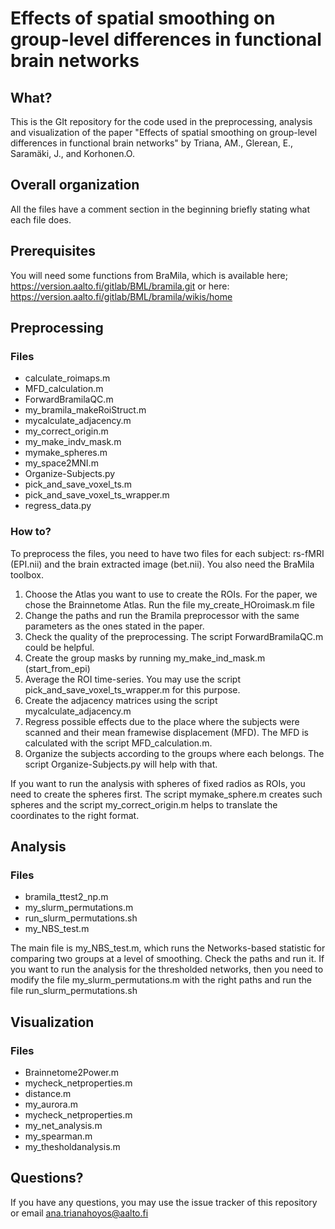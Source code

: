 # Effects of spatial smoothing on group-level differences in functional brain networks

## What?
This is the GIt repository for the code used in the preprocessing, analysis and visualization of the paper "Effects of spatial smoothing on group-level differences in functional brain networks" by Triana, AM., Glerean, E., Saramäki, J., and Korhonen.O.

## Overall organization
All the files have a comment section in the beginning briefly stating what each file does. 

## Prerequisites 
You will need some functions from BraMila, which is available here; https://version.aalto.fi/gitlab/BML/bramila.git or here: https://version.aalto.fi/gitlab/BML/bramila/wikis/home

## Preprocessing
### Files
- calculate_roimaps.m
- MFD_calculation.m
- ForwardBramilaQC.m
- my_bramila_makeRoiStruct.m
- mycalculate_adjacency.m
- my_correct_origin.m
- my_make_indv_mask.m
- mymake_spheres.m
- my_space2MNI.m
- Organize-Subjects.py
- pick_and_save_voxel_ts.m
- pick_and_save_voxel_ts_wrapper.m
- regress_data.py

### How to?
To preprocess the files, you need to have two files for each subject: rs-fMRI (EPI.nii) and the brain extracted image (bet.nii). You also need the BraMila toolbox. 
1. Choose the Atlas you want to use to create the ROIs. For the paper, we chose the Brainnetome Atlas. Run the file my_create_HOroimask.m file 
2. Change the paths and run the Bramila preprocessor with the same parameters as the ones stated in the paper.  
3. Check the quality of the preprocessing. The script ForwardBramilaQC.m could be helpful.
4. Create the group masks by running my_make_ind_mask.m (start_from_epi)
5. Average the ROI time-series. You may use the script pick_and_save_voxel_ts_wrapper.m for this purpose.
6. Create the adjacency matrices using the script mycalculate_adjacency.m
7. Regress possible effects due to the place where the subjects were scanned and their mean framewise displacement (MFD). The MFD is calculated with the script MFD_calculation.m.
8. Organize the subjects according to the groups where each belongs. The script Organize-Subjects.py will help with that. 

If you want to run the analysis with spheres of fixed radios as ROIs, you need to create the spheres first. The script mymake_sphere.m creates such spheres and the script my_correct_origin.m helps to translate the coordinates to the right format. 

## Analysis
### Files
- bramila_ttest2_np.m
- my_slurm_permutations.m
- run_slurm_permutations.sh
- my_NBS_test.m

The main file is my_NBS_test.m, which runs the Networks-based statistic for comparing two groups at a level of smoothing. Check the paths and run it.
If you want to run the analysis for the thresholded networks, then you need to modify the file my_slurm_permutations.m with the right paths and run the file run_slurm_permutations.sh

## Visualization
### Files
- Brainnetome2Power.m
- mycheck_netproperties.m
- distance.m
- my_aurora.m
- mycheck_netproperties.m
- my_net_analysis.m
- my_spearman.m
- my_thesholdanalysis.m


## Questions?
If you have any questions, you may use the issue tracker of this repository or email ana.trianahoyos@aalto.fi
